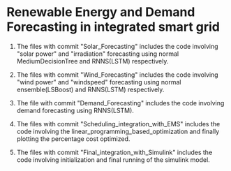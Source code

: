# Renewable Energy and Demand Forecasting in integrated smart grid

1. The files with commit "Solar_Forecasting" includes the code involving  "solar power" and "irradiation" forecasting using normal MediumDecisionTree and RNNS(LSTM) respectively.

2. The files with commit "Wind_Forecasting" includes the code involving  "wind power" and "windspeed" forecasting using normal ensemble(LSBoost) and RNNS(LSTM) respectively.

3. The file with commit "Demand_Forecasting" includes the code involving  demand forecasting using RNNS(LSTM).

4. The files with commit "Scheduling_integration_with_EMS" includes the code involving the linear_programming_based_optimization and finally plotting the percentage cost optimized.

5. The files with commit "Final_integration_with_Simulink" includes the code involving initialization and final running of the simulink model.

